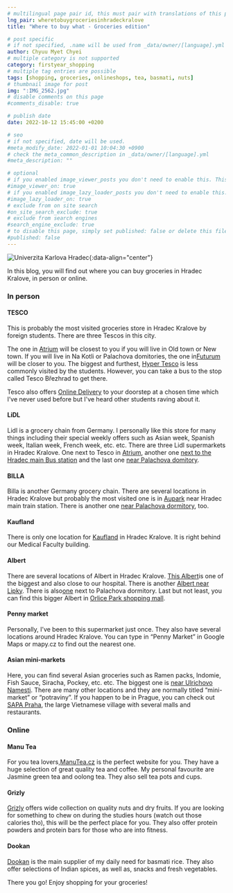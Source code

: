 ```yaml
---
# multilingual page pair id, this must pair with translations of this page. (This name must be unique)
lng_pair: wheretobuygroceriesinhradeckralove
title: "Where to buy what - Groceries edition"

# post specific
# if not specified, .name will be used from _data/owner/[language].yml
author: Chyuu Myet Chyei
# multiple category is not supported
category: firstyear_shopping
# multiple tag entries are possible
tags: [shopping, groceries, onlineshops, tea, basmati, nuts]
# thumbnail image for post
img: ":IMG_2562.jpg"
# disable comments on this page
#comments_disable: true

# publish date
date: 2022-10-12 15:45:00 +0200

# seo
# if not specified, date will be used.
#meta_modify_date: 2022-01-01 10:04:30 +0900
# check the meta_common_description in _data/owner/[language].yml
#meta_description: ""

# optional
# if you enabled image_viewer_posts you don't need to enable this. This is only if image_viewer_posts = false
#image_viewer_on: true
# if you enabled image_lazy_loader_posts you don't need to enable this. This is only if image_lazy_loader_posts = false
#image_lazy_loader_on: true
# exclude from on site search
#on_site_search_exclude: true
# exclude from search engines
#search_engine_exclude: true
# to disable this page, simply set published: false or delete this file
#published: false
---
```

<!-- outline-start -->

![Univerzita Karlova Hradec](:IMG_2562.jpg){:data-align="center"}


In this blog, you will find out where you can buy groceries in Hradec Kralove, in person or online. 

### In person

#### TESCO

This is probably the most visited groceries store in Hradec Kralove by foreign students. There are three Tescos in this city. 

The one in [Atrium](https://goo.gl/maps/TSiVbFcPeGsPN5Fz9) will be closest to you if you will live in Old town or New town.
If you will live in Na Kotli or Palachova domitories, the one in[Futurum](https://goo.gl/maps/kC6Gb59AqXFz13LDA) will be closer to you. 
The biggest and furthest, [Hyper Tesco](https://goo.gl/maps/JmbyJRJjeTkMvnM69) is less commonly visited by the students. However, you can take a bus to the stop called Tesco Březhrad to get there. 

Tesco also offers [Online Delivery](https://nakup.itesco.cz/groceries/en-GB?preservedReferrer=https://nakup.itesco.cz/groceries/cs-CZ) to your doorstep at a chosen time which I’ve never used before but I've heard other students raving about it. 

#### LiDL

Lidl is a grocery chain from Germany. I personally like this store for many things including their special weekly offers such as Asian week, Spanish week, Italian week, French week, etc. etc. There are three Lidl supermarkets in Hradec Kralove. One next to Tesco in [Atrium](https://goo.gl/maps/TSiVbFcPeGsPN5Fz9), another one [next to the Hradec main Bus station](https://goo.gl/maps/8sN4iFEaLf3Am99c8) and the last one [near Palachova domitory](https://goo.gl/maps/N4xqBdsBdyaVgA4c7).

#### BILLA

Billa is another Germany grocery chain. There are several locations in Hradec Kralove but probably the most visited one is in [Aupark](https://goo.gl/maps/52gB1rjUkDXLgrxA6) near Hradec main train station. There is another one [near Palachova dormitory](https://g.page/billa-tridaedvardabenese?share), too. 

#### Kaufland

There is only one location for [Kaufland](https://goo.gl/maps/D5imzey3aZxEsYoC7) in Hradec Kralove. It is right behind our Medical Faculty building. 

#### Albert

There are several locations of Albert in Hradec Kralove. [This Albert](https://goo.gl/maps/wvWh6goBrRCLq1m96)is one of the biggest and also close to our hospital. There is another [Albert near Lipky](https://goo.gl/maps/U1Cpq4mWcxJLn8pLA). There is also[one](https://goo.gl/maps/C9P1XXcQQVv7Y1ES9) next to Palachova dormitory. Last but not least, you can find this bigger Albert in [Orlice Park shopping mall](https://goo.gl/maps/iSEGALZ6SzahKzaHA).

#### Penny market

Personally, I’ve been to this supermarket just once. They also have several locations around Hradec Kralove. You can type in “Penny Market” in Google Maps or mapy.cz to find out the nearest one.

#### Asian mini-markets

Here, you can find several Asian groceries such as Ramen packs, Indomie, Fish Sauce, Siracha, Pockey, etc. etc. The biggest one is [near Ulrichovo Namesti](https://goo.gl/maps/aRNuHQmJSWFn7Bgi7). There are many other locations and they are normally titled “mini-market” or “potraviny”. If you happen to be in Prague, you can check out [SAPA Praha](https://goo.gl/maps/ZXr5MwjgxGtY9Y1z9), the large Vietnamese village with several malls and restaurants. 

### Online

#### Manu Tea

For you tea lovers,[ManuTea.cz](https://www.manutea.cz/) is the perfect website for you. They have a huge selection of great quality tea and coffee. My personal favourite are Jasmine green tea and oolong tea. They also sell tea pots and cups.

#### Grizly

[Grizly](https://www.grizly.cz/) offers wide collection on quality nuts and dry fruits. If you are looking for something to chew on during the studies hours (watch out those calories tho), this will be the perfect place for you. They also offer protein powders and protein bars for those who are into fitness. 

#### Dookan

[Dookan](https://dookan.com/) is the main supplier of my daily need for basmati rice. They also offer selections of Indian spices, as well as, snacks and fresh vegetables. 

There you go! Enjoy shopping for your groceries!